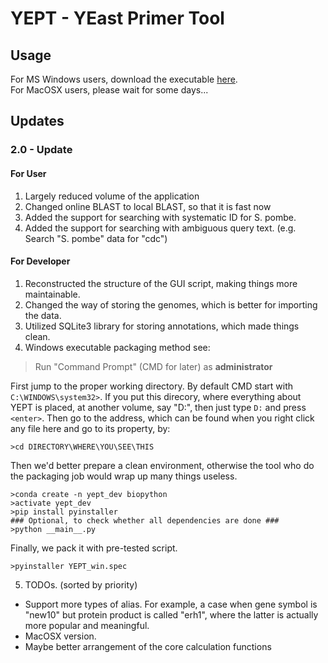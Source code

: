 # YEPT - YEast Primer Tool

## Usage
For MS Windows users, download the executable [here](https://github.com/mvfki/YEPT/releases/download/YEPT_2.0/YEPT_2.0_win.exe).  
For MacOSX users, please wait for some days...  

## Updates
### 2.0 - Update  

#### For User  
1. Largely reduced volume of the application
2. Changed online BLAST to local BLAST, so that it is fast now
3. Added the support for searching with systematic ID for S. pombe.  
4. Added the support for searching with ambiguous query text. (e.g. Search "S. pombe" data for "cdc")  

#### For Developer  
1. Reconstructed the structure of the GUI script, making things more maintainable.  
2. Changed the way of storing the genomes, which is better for importing the data.  
3. Utilized SQLite3 library for storing annotations, which made things clean.  
4. Windows executable packaging method see:  

> Run "Command Prompt" (CMD for later) as **administrator**

First jump to the proper working directory. By default CMD start with `C:\WINDOWS\system32>`. If you put this direcory, where everything about YEPT is placed, at another volume, say "D:", then just type `D:` and press `<enter>`. Then go to the address, which can be found when you right click any file here and go to its property, by:  
```
>cd DIRECTORY\WHERE\YOU\SEE\THIS
```
Then we'd better prepare a clean environment, otherwise the tool who do the packaging job would wrap up many things useless. 
```
>conda create -n yept_dev biopython
>activate yept_dev
>pip install pyinstaller
### Optional, to check whether all dependencies are done ###
>python __main__.py
```
Finally, we pack it with pre-tested script. 
```
>pyinstaller YEPT_win.spec
```

5. TODOs. (sorted by priority)
- Support more types of alias. For example, a case when gene symbol is "new10" but protein product is called "erh1", where the latter is actually more popular and meaningful.  
- MacOSX version.  
- Maybe better arrangement of the core calculation functions
